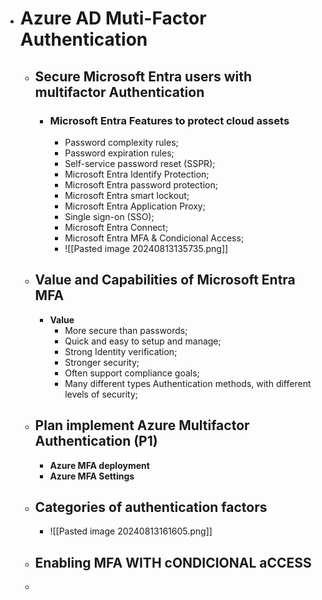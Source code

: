- # Azure AD Muti-Factor Authentication 
	- ## Secure Microsoft Entra users with multifactor Authentication
		- ### Microsoft Entra Features to protect cloud assets
			- Password complexity rules;
			- Password expiration rules;
			- Self-service password reset (SSPR);
			- Microsoft  Entra Identify Protection;
			- Microsoft Entra password protection;
			- Microsoft Entra smart lockout;
			- Microsoft Entra Application Proxy;
			- Single sign-on (SSO);
			- Microsoft Entra Connect;
			- Microsoft Entra MFA & Condicional Access;
			- ![[Pasted image 20240813135735.png]]
	- ## Value and Capabilities of Microsoft Entra MFA
		- **Value**
			- More secure than passwords;
			- Quick and easy to setup and manage;
			- Strong Identity verification;
			- Stronger security;
			- Often support compliance goals;
			- Many different types Authentication methods, with different levels of security;
	- ## Plan implement Azure Multifactor Authentication (P1)
		- **Azure MFA deployment**
		- **Azure MFA Settings**
	- ## Categories of authentication factors
		- ![[Pasted image 20240813161605.png]]
	- ## Enabling MFA WITH cONDICIONAL aCCESS
	- 